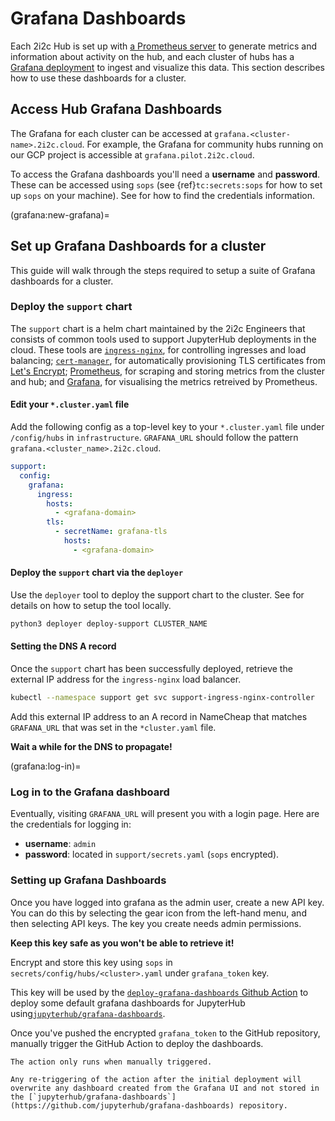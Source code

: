 # Grafana Dashboards

Each 2i2c Hub is set up with [a Prometheus server](https://prometheus.io/) to generate metrics and information about activity on the hub, and each cluster of hubs has a [Grafana deployment](https://grafana.com/) to ingest and visualize this data.
This section describes how to use these dashboards for a cluster.

## Access Hub Grafana Dashboards

The Grafana for each cluster can be accessed at `grafana.<cluster-name>.2i2c.cloud`.
For example, the Grafana for community hubs running on our GCP project is accessible at `grafana.pilot.2i2c.cloud`.

To access the Grafana dashboards you'll need a **username** and **password**.
These can be accessed using `sops` (see {ref}`tc:secrets:sops` for how to set up `sops` on your machine).
See [](grafana:log-in) for how to find the credentials information.

(grafana:new-grafana)=
## Set up Grafana Dashboards for a cluster

This guide will walk through the steps required to setup a suite of Grafana dashboards for a cluster.

### Deploy the `support` chart

The `support` chart is a helm chart maintained by the 2i2c Engineers that consists of common tools used to support JupyterHub deployments in the cloud.
These tools are [`ingress-nginx`](https://kubernetes.github.io/ingress-nginx/), for controlling ingresses and load balancing; [`cert-manager`](https://cert-manager.io/docs/), for automatically provisioning TLS certificates from [Let's Encrypt](https://letsencrypt.org/); [Prometheus](https://prometheus.io/), for scraping and storing metrics from the cluster and hub; and [Grafana](https://grafana.com/), for visualising the metrics retreived by Prometheus.

#### Edit your `*.cluster.yaml` file

Add the following config as a top-level key to your `*.cluster.yaml` file under `/config/hubs` in `infrastructure`.
`GRAFANA_URL` should follow the pattern `grafana.<cluster_name>.2i2c.cloud`.

```yaml
support:
  config:
    grafana:
      ingress:
        hosts:
          - <grafana-domain>
        tls:
          - secretName: grafana-tls
            hosts:
              - <grafana-domain>
```

#### Deploy the `support` chart via the `deployer`

Use the `deployer` tool to deploy the support chart to the cluster.
See [](operate:manual-deploy) for details on how to setup the tool locally.

```bash
python3 deployer deploy-support CLUSTER_NAME
```

#### Setting the DNS A record

Once the `support` chart has been successfully deployed, retrieve the external IP address for the `ingress-nginx` load balancer.

```bash
kubectl --namespace support get svc support-ingress-nginx-controller
```

Add this external IP address to an A record in NameCheap that matches `GRAFANA_URL` that was set in the `*cluster.yaml` file.

**Wait a while for the DNS to propagate!**

(grafana:log-in)=
### Log in to the Grafana dashboard

Eventually, visiting `GRAFANA_URL` will present you with a login page.
Here are the credentials for logging in:

- **username**: `admin`
- **password**: located in `support/secrets.yaml` (`sops` encrypted).

### Setting up Grafana Dashboards

Once you have logged into grafana as the admin user, create a new API key.
You can do this by selecting the gear icon from the left-hand menu, and then selecting API keys.
The key you create needs admin permissions.

**Keep this key safe as you won't be able to retrieve it!**

Encrypt and store this key using `sops` in `secrets/config/hubs/<cluster>.yaml` under `grafana_token` key.

This key will be used by the [`deploy-grafana-dashboards` Github Action](https://github.com/2i2c-org/infrastructure/blob/HEAD/.github/workflows/deploy-grafana-dashboards.yaml) to deploy some default grafana dashboards for JupyterHub using[`jupyterhub/grafana-dashboards`](https://github.com/jupyterhub/grafana-dashboards).

Once you've pushed the encrypted `grafana_token` to the GitHub repository, manually trigger the GitHub Action to deploy the dashboards.

```{note}
The action only runs when manually triggered.

Any re-triggering of the action after the initial deployment will overwrite any dashboard created from the Grafana UI and not stored in the [`jupyterhub/grafana-dashboards`](https://github.com/jupyterhub/grafana-dashboards) repository.
```

